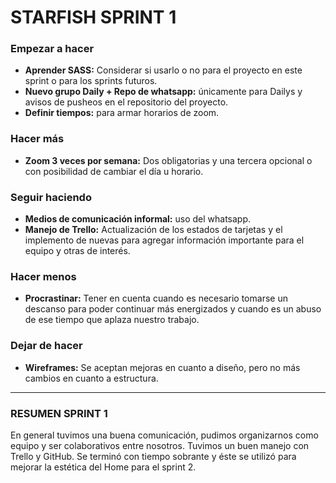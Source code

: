 # STARFISH SPRINT 1 #
### **Empezar a hacer** ###
*  **Aprender SASS:** Considerar si usarlo o no para el proyecto en este sprint o para los sprints futuros.
*  **Nuevo grupo Daily + Repo de whatsapp:** únicamente para Dailys y avisos de pusheos en el repositorio del proyecto.
* **Definir tiempos:** para armar horarios de zoom.

### **Hacer más**
* **Zoom 3 veces por semana:** Dos obligatorias y una tercera opcional o con posibilidad de cambiar el día u horario.
### **Seguir haciendo**
* **Medios de comunicación informal:** uso del whatsapp.
* **Manejo de Trello:** Actualización de los estados de tarjetas y el implemento de nuevas para agregar información importante para el equipo y otras de interés.
### **Hacer menos**
* **Procrastinar:** Tener en cuenta cuando es necesario tomarse un descanso para poder continuar más energizados y cuando es un abuso de ese tiempo que aplaza nuestro trabajo.
### **Dejar de hacer**
* **Wireframes:** Se aceptan mejoras en cuanto a diseño, pero no más cambios en cuanto a estructura.
-------------------------------------

### RESUMEN SPRINT 1
En general tuvimos una buena comunicación, pudimos organizarnos como equipo y ser colaborativos entre nosotros. Tuvimos un buen manejo con Trello y GitHub. Se terminó con tiempo sobrante y éste se utilizó para mejorar la estética del Home para el sprint 2.

